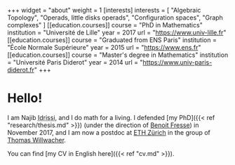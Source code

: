 +++
widget = "about"
weight = 1
[interests]
  interests = [
    "Algebraic Topology",
    "Operads, little disks operads",
    "Configuration spaces",
    "Graph complexes"
  ]
[[education.courses]]
  course = "PhD in Mathematics"
  institution = "Université de Lille"
  year = 2017
  url = "https://www.univ-lille.fr"
[[education.courses]]
  course = "Graduated from ENS Paris"
  institution = "École Normale Supérieure"
  year = 2015
  url = "https://www.ens.fr"
[[education.courses]]
  course = "Master's degree in Mathematics"
  institution = "Université Paris Diderot"
  year = 2014
  url = "https://www.univ-paris-diderot.fr"
+++

# Hello!

I am Najib <abbr title="My complete family name is ‘Idrissi Kaïtouni’ and it's possible to find it in some places. I prefer to use only 'Idrissi' in academic settings for simplicity and to avoid some confusions – for example, automated systems thinking that ‘Idrissi’ is my middle name and that I should be called ‘NI Kaïtouni’...).">Idrissi</abbr>, and I do math for a living.
I defended [my PhD]({{< ref "research/thesis.md" >}}) (under the direction of [Benoit Fresse](https://math.univ-lille1.fr/~fresse)) in November 2017, and I am now a postdoc at [ETH Zürich](https://www.ethz.ch/) in the group of [Thomas Willwacher](https://people.math.ethz.ch/~wilthoma/).

You can find [my CV in English here]({{< ref "cv.md" >}}).
